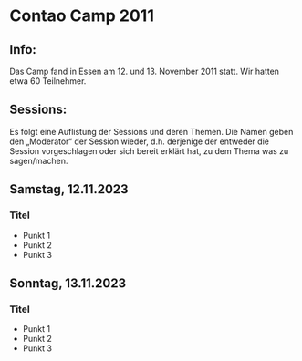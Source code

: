 # Contao Camp 2011

## Info:
Das Camp fand in Essen am 12. und 13. November 2011 statt. Wir hatten etwa 60 Teilnehmer.


## Sessions:
Es folgt eine Auflistung der Sessions und deren Themen. Die Namen geben den
„Moderator“ der Session wieder, d.h. derjenige der entweder die Session
vorgeschlagen oder sich bereit erklärt hat, zu dem Thema was zu sagen/machen.

## Samstag, 12.11.2023


### Titel

* Punkt 1
* Punkt 2
* Punkt 3


## Sonntag, 13.11.2023

### Titel

* Punkt 1
* Punkt 2
* Punkt 3

